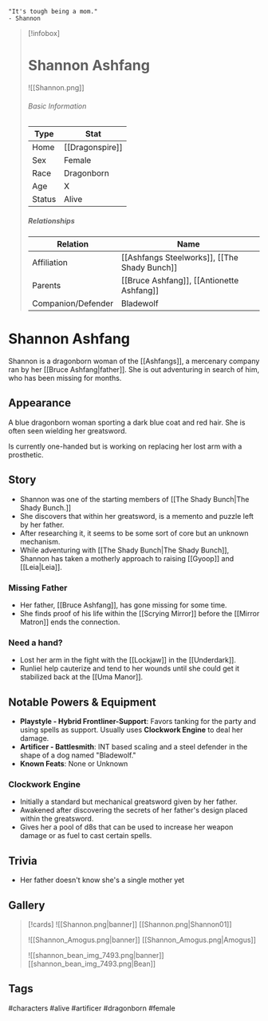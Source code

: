 	"It's tough being a mom." 
	- Shannon

> [!infobox]
> # Shannon Ashfang
> ![[Shannon.png]]
> ###### Basic Information
> | Type | Stat |
> | ---- | ---- |
> | Home | [[Dragonspire]] |
> | Sex | Female |
> | Race | Dragonborn |
> | Age | X |
> | Status | Alive |
> ##### Relationships
> | Relation | Name |
> | ---- | ---- |
> | Affiliation | [[Ashfangs Steelworks]], [[The Shady Bunch]]|
> | Parents | [[Bruce Ashfang]], [[Antionette Ashfang]] |
> |Companion/Defender|Bladewolf|

# Shannon Ashfang
Shannon is a dragonborn woman of the [[Ashfangs]], a mercenary company ran by her [[Bruce Ashfang|father]]. She is out adventuring in search of him, who has been missing for months.

## Appearance
A blue dragonborn woman sporting a dark blue coat and red hair. She is often seen wielding her greatsword. 

Is currently one-handed but is working on replacing her lost arm with a prosthetic.

## Story
- Shannon was one of the starting members of [[The Shady Bunch|The Shady Bunch.]]
- She discovers that within her greatsword, is a memento and puzzle left by her father.
- After researching it, it seems to be some sort of core but an unknown mechanism.
- While adventuring with [[The Shady Bunch|The Shady Bunch]], Shannon has taken a motherly approach to raising [[Gyoop]] and [[Leia|Leia]].

### Missing Father
- Her father, [[Bruce Ashfang]], has gone missing for some time.
- She finds proof of his life within the [[Scrying Mirror]] before the [[Mirror Matron]] ends the connection.

### Need a hand?
- Lost her arm in the fight with the [[Lockjaw]] in the [[Underdark]].
- Runliel help cauterize and tend to her wounds until she could get it stabilized back at the [[Uma Manor]].
## Notable Powers & Equipment
- **Playstyle - Hybrid Frontliner-Support**: Favors tanking for the party and using spells as support. Usually uses **Clockwork Engine** to deal her damage.
- **Artificer - Battlesmith**: INT based scaling and a steel defender in the shape of a dog named "Bladewolf."
- **Known Feats**: None or Unknown

### Clockwork Engine
- Initially a standard but mechanical greatsword given by her father.
- Awakened after discovering the secrets of her father's design placed within the greatsword.
- Gives her a pool of d8s that can be used to increase her weapon damage or as fuel to cast certain spells.

## Trivia
- Her father doesn't know she's a single mother yet

## Gallery
>[!cards]
>![[Shannon.png|banner]]
>[[Shannon.png|Shannon01]]
>
>![[Shannon_Amogus.png|banner]]
>[[Shannon_Amogus.png|Amogus]]
>
>![[shannon_bean_img_7493.png|banner]]
>[[shannon_bean_img_7493.png|Bean]]
>

## Tags
#characters #alive #artificer #dragonborn #female 